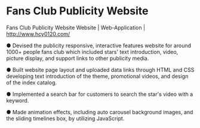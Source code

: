 # Fans Club Publicity Website
Fans Club Publicity Website Website | Web-Application | http://www.hcy0120.com/

● Devised the publicity responsive, interactive features website for around 1000+ people fans club which included stars' text introduction, video, picture display, and support links to other publicity media. 

● Built website page layout and uploaded data links through HTML and CSS developing text introduction of the theme, promotional videos, and design of the index catalog. 

● Implemented a search bar for customers to search the star's video with a keyword.

● Made animation effects, including auto carousel background images, and the sliding timelines box, by utilizing JavaScript.
